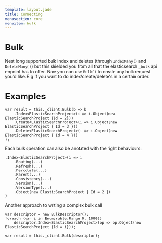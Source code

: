```yaml
---
template: layout.jade
title: Connecting
menusection: core
menuitem: bulk
---
```



# Bulk

Nest long supported bulk index and deletes (through `IndexMany()` and `DeleteMany()`) but this shielded you from all that the elasticsearch `_bulk` api enpoint has to offer. Now you can use `Bulk()` to create any bulk request you'd like. E.g if you want to do index/create/delete's in a certain order.

# Examples

	var result = this._client.Bulk(b => b
		.Index<ElasticSearchProject>(i => i.Object(new ElasticSearchProject {Id = 2}))
		.Create<ElasticSearchProject>(i => i.Object(new ElasticSearchProject { Id = 3 }))
		.Delete<ElasticSearchProject>(i => i.Object(new ElasticSearchProject { Id = 4 }))
	);

Each bulk operation can also be anotated with the right behaviours:

	.Index<ElasticSearchProject>(i => i
		.Routing(...)
		.Refresh(...)
		.Percolate(...)
		.Parent(...)
		.Consistency(...)
		.Version(...)
		.VersionType(...)
		.Object(new ElasticSearchProject { Id = 2 })
	)

Another approach to writing a complex bulk call 

	var descriptor = new BulkDescriptor();
	foreach (var i in Enumerable.Range(0, 1000))
		descriptor.Index<ElasticSearchProject>(op => op.Object(new ElasticSearchProject {Id = i}));

	var result = this._client.Bulk(descriptor);